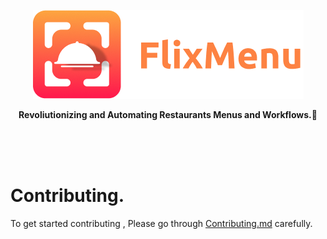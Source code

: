 <a href="https://httpS://twitter.com/flixxmenu"><p align="center">
<img src="https://github.com/FlixMenu/FlixMenu-web/blob/staging/logo.png?raw=true"/>

</p></a>
<p align="center">
  <strong>Revoliutionizing and Automating Restaurants Menus and Workflows.🚀</strong>
</p>

</br>
</br>
</br>

# Contributing.

To get started contributing , Please go through [Contributing.md](https://github.com/FlixMenu/FlixMenu-web/blob/staging/Contributing.md) carefully.
